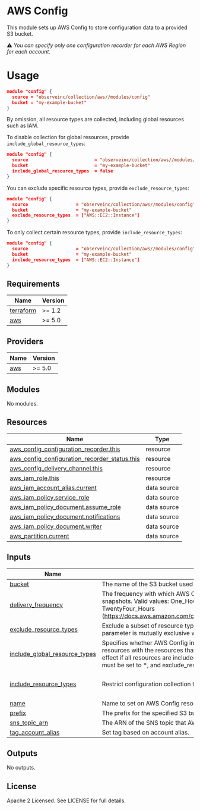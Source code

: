 # AWS Config

This module sets up AWS Config to store configuration data to a provided S3 bucket.

⚠️ _You can specify only one configuration recorder for each AWS Region for each account._

# Usage

```json
module "config" {
  source = "observeinc/collection/aws//modules/config"
  bucket = "my-example-bucket"
}
```

By omission, all resource types are collected, including global resources such as IAM.

To disable collection for global resources, provide `include_global_resource_types`:

```json
module "config" {
  source                         = "observeinc/collection/aws//modules/config"
  bucket                         = "my-example-bucket"
  include_global_resource_types  = false
}
```

You can exclude specific resource types, provide `exclude_resource_types`:

```json
module "config" {
  source                  = "observeinc/collection/aws//modules/config"
  bucket                  = "my-example-bucket"
  exclude_resource_types  = ["AWS::EC2::Instance"]
}
```

To only collect certain resource types, provide `include_resource_types`:

```json
module "config" {
  source                  = "observeinc/collection/aws//modules/config"
  bucket                  = "my-example-bucket"
  include_resource_types  = ["AWS::EC2::Instance"]
}
```

<!-- BEGINNING OF PRE-COMMIT-TERRAFORM DOCS HOOK -->
## Requirements

| Name | Version |
|------|---------|
| <a name="requirement_terraform"></a> [terraform](#requirement\_terraform) | >= 1.2 |
| <a name="requirement_aws"></a> [aws](#requirement\_aws) | >= 5.0 |

## Providers

| Name | Version |
|------|---------|
| <a name="provider_aws"></a> [aws](#provider\_aws) | >= 5.0 |

## Modules

No modules.

## Resources

| Name | Type |
|------|------|
| [aws_config_configuration_recorder.this](https://registry.terraform.io/providers/hashicorp/aws/latest/docs/resources/config_configuration_recorder) | resource |
| [aws_config_configuration_recorder_status.this](https://registry.terraform.io/providers/hashicorp/aws/latest/docs/resources/config_configuration_recorder_status) | resource |
| [aws_config_delivery_channel.this](https://registry.terraform.io/providers/hashicorp/aws/latest/docs/resources/config_delivery_channel) | resource |
| [aws_iam_role.this](https://registry.terraform.io/providers/hashicorp/aws/latest/docs/resources/iam_role) | resource |
| [aws_iam_account_alias.current](https://registry.terraform.io/providers/hashicorp/aws/latest/docs/data-sources/iam_account_alias) | data source |
| [aws_iam_policy.service_role](https://registry.terraform.io/providers/hashicorp/aws/latest/docs/data-sources/iam_policy) | data source |
| [aws_iam_policy_document.assume_role](https://registry.terraform.io/providers/hashicorp/aws/latest/docs/data-sources/iam_policy_document) | data source |
| [aws_iam_policy_document.notifications](https://registry.terraform.io/providers/hashicorp/aws/latest/docs/data-sources/iam_policy_document) | data source |
| [aws_iam_policy_document.writer](https://registry.terraform.io/providers/hashicorp/aws/latest/docs/data-sources/iam_policy_document) | data source |
| [aws_partition.current](https://registry.terraform.io/providers/hashicorp/aws/latest/docs/data-sources/partition) | data source |

## Inputs

| Name | Description | Type | Default | Required |
|------|-------------|------|---------|:--------:|
| <a name="input_bucket"></a> [bucket](#input\_bucket) | The name of the S3 bucket used to store the configuration history. | `string` | n/a | yes |
| <a name="input_delivery_frequency"></a> [delivery\_frequency](#input\_delivery\_frequency) | The frequency with which AWS Config recurringly delivers configuration<br/>snapshots. Valid values: One\_Hour, Three\_Hours, Six\_Hours, Twelve\_Hours,<br/>TwentyFour\_Hours<br/>(https://docs.aws.amazon.com/config/latest/APIReference/API_ConfigSnapshotDeliveryProperties.html)." | `string` | `"Three_Hours"` | no |
| <a name="input_exclude_resource_types"></a> [exclude\_resource\_types](#input\_exclude\_resource\_types) | Exclude a subset of resource types from configuration collection. This<br/>parameter is mutually exclusive with IncludeResourceTypes. | `list(string)` | `[]` | no |
| <a name="input_include_global_resource_types"></a> [include\_global\_resource\_types](#input\_include\_global\_resource\_types) | Specifies whether AWS Config includes all supported types of global<br/>resources with the resources that it records. This field only takes<br/>effect if all resources are included for collection. include\_resource\_types<br/>must be set to *, and exclude\_resource\_types must not be set. | `bool` | `true` | no |
| <a name="input_include_resource_types"></a> [include\_resource\_types](#input\_include\_resource\_types) | Restrict configuration collection to a subset of resource types. | `list(string)` | <pre>[<br/>  "*"<br/>]</pre> | no |
| <a name="input_name"></a> [name](#input\_name) | Name to set on AWS Config resources. | `string` | `"default"` | no |
| <a name="input_prefix"></a> [prefix](#input\_prefix) | The prefix for the specified S3 bucket. | `string` | `""` | no |
| <a name="input_sns_topic_arn"></a> [sns\_topic\_arn](#input\_sns\_topic\_arn) | The ARN of the SNS topic that AWS Config delivers notifications to. | `string` | `null` | no |
| <a name="input_tag_account_alias"></a> [tag\_account\_alias](#input\_tag\_account\_alias) | Set tag based on account alias. | `bool` | `true` | no |

## Outputs

No outputs.
<!-- END OF PRE-COMMIT-TERRAFORM DOCS HOOK -->

## License

Apache 2 Licensed. See LICENSE for full details.
